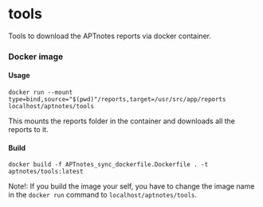 # tools
Tools to download the APTnotes reports via docker container.

### Docker image
#### Usage

    docker run --mount type=bind,source="$(pwd)"/reports,target=/usr/src/app/reports localhost/aptnotes/tools

This mounts the reports folder in the container and downloads all the reports to it.
#### Build

    docker build -f APTnotes_sync_dockerfile.Dockerfile . -t aptnotes/tools:latest

Note!: If you build the image your self, you have to change the image name in the `docker run` command to `localhost/aptnotes/tools`.